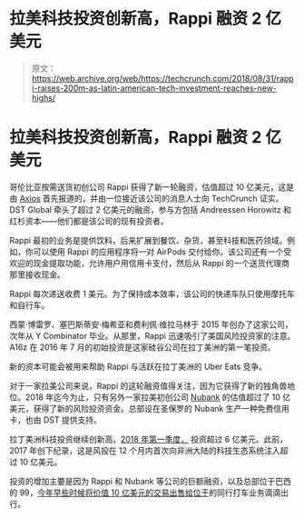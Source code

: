 # 拉美科技投资创新高，Rappi 融资 2 亿美元 

> 原文：<https://web.archive.org/web/https://techcrunch.com/2018/08/31/rappi-raises-200m-as-latin-american-tech-investment-reaches-new-highs/>

# 拉美科技投资创新高，Rappi 融资 2 亿美元

哥伦比亚按需送货初创公司 Rappi 获得了新一轮融资，估值超过 10 亿美元，这是由 [Axios](https://web.archive.org/web/20221025222209/https://www.axios.com/rappi-latin-american-delivery-valuation-unicorn-0c5d0743-fd41-4071-9270-928db470d6be.html) 首先报道的，并由一位接近该公司的消息人士向 TechCrunch 证实。DST Global 牵头了超过 2 亿美元的融资，参与方包括 Andreessen Horowitz 和红杉资本——他们都是该公司的现有投资者。

Rappi 最初的业务是提供饮料，后来扩展到餐饮、杂货，甚至科技和医药领域。例如，你可以使用 Rappi 的应用程序将一对 AirPods 交付给你。该公司还有一个受欢迎的现金提取功能，允许用户用信用卡支付，然后从 Rappi 的一个送货代理商那里接收现金。

Rappi 每次递送收费 1 美元。为了保持成本效率，该公司的快递车队只使用摩托车和自行车。

西蒙·博雷罗、塞巴斯蒂安·梅希亚和费利佩·维拉马林于 2015 年创办了这家公司，次年从 Y Combinator 毕业。从那里，Rappi 迅速吸引了美国风险投资家的注意。A16z 在 2016 年 7 月的初始投资是这家硅谷公司在拉丁美洲的第一笔投资。

新的资本可能会被用来帮助 Rappi 与活跃在拉丁美洲的 Uber Eats 竞争。

对于一家拉美公司来说，Rappi 的这轮融资值得关注，因为它获得了新的独角兽地位。2018 年迄今为止，只有另外一家拉美初创公司 [Nubank](https://web.archive.org/web/20221025222209/https://www.nubank.com.br/) 的估值超过了 10 亿美元，获得了新的风险投资资金。总部设在圣保罗的 Nubank 生产一种免费信用卡，也由 DST 提供支持。

拉丁美洲科技投资继续创新高。[2018 年第一季度，](https://web.archive.org/web/20221025222209/https://lavca.org/industry-data/inside-latin-americas-breakout-year-tech/) 投资超过 6 亿美元。此前，2017 年创下纪录，这是风投在 12 个月内首次向非洲大陆的科技生态系统注入超过 10 亿美元。

投资的增加主要是因为 Rappi 和 Nubank 等公司的巨额融资，以及总部位于巴西的 99，[今年早些时候将价值 10 亿美元的交易出售给位于](https://web.archive.org/web/20221025222209/https://techcrunch.com/2018/01/03/report-chinas-didi-to-buy-brazils-99-in-1b-deal-to-take-on-latin-america/)的同行打车业务滴滴出行。